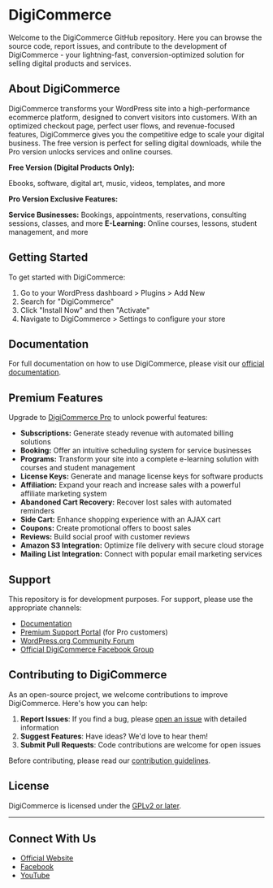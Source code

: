 # DigiCommerce

Welcome to the DigiCommerce GitHub repository. Here you can browse the source code, report issues, and contribute to the development of DigiCommerce - your lightning-fast, conversion-optimized solution for selling digital products and services.

## About DigiCommerce

DigiCommerce transforms your WordPress site into a high-performance ecommerce platform, designed to convert visitors into customers. With an optimized checkout page, perfect user flows, and revenue-focused features, DigiCommerce gives you the competitive edge to scale your digital business. The free version is perfect for selling digital downloads, while the Pro version unlocks services and online courses.

**Free Version (Digital Products Only):**

Ebooks, software, digital art, music, videos, templates, and more

**Pro Version Exclusive Features:**

**Service Businesses:** Bookings, appointments, reservations, consulting sessions, classes, and more
**E-Learning:** Online courses, lessons, student management, and more

## Getting Started

To get started with DigiCommerce:

1. Go to your WordPress dashboard > Plugins > Add New
2. Search for "DigiCommerce"
3. Click "Install Now" and then "Activate"
4. Navigate to DigiCommerce > Settings to configure your store

## Documentation

For full documentation on how to use DigiCommerce, please visit our [official documentation](https://docs.digicommerce.me/).

## Premium Features

Upgrade to [DigiCommerce Pro](https://digicommerce.me/pricing) to unlock powerful features:

- **Subscriptions:** Generate steady revenue with automated billing solutions
- **Booking:** Offer an intuitive scheduling system for service businesses
- **Programs:** Transform your site into a complete e-learning solution with courses and student management
- **License Keys:** Generate and manage license keys for software products
- **Affiliation:** Expand your reach and increase sales with a powerful affiliate marketing system
- **Abandoned Cart Recovery:** Recover lost sales with automated reminders
- **Side Cart:** Enhance shopping experience with an AJAX cart
- **Coupons:** Create promotional offers to boost sales
- **Reviews:** Build social proof with customer reviews
- **Amazon S3 Integration:** Optimize file delivery with secure cloud storage
- **Mailing List Integration:** Connect with popular email marketing services

## Support

This repository is for development purposes. For support, please use the appropriate channels:

- [Documentation](https://docs.digicommerce.me/)
- [Premium Support Portal](https://digicommerce.me/my-account/?section=support) (for Pro customers)
- [WordPress.org Community Forum](https://wordpress.org/support/plugin/digicommerce)
- [Official DigiCommerce Facebook Group](https://www.facebook.com/groups/digicommerce)

## Contributing to DigiCommerce

As an open-source project, we welcome contributions to improve DigiCommerce. Here's how you can help:

1. **Report Issues**: If you find a bug, please [open an issue](https://github.com/DigiCommerceWP/DigiCommerce/issues) with detailed information
2. **Suggest Features**: Have ideas? We'd love to hear them!
3. **Submit Pull Requests**: Code contributions are welcome for open issues

Before contributing, please read our [contribution guidelines](CONTRIBUTING.md).

## License

DigiCommerce is licensed under the [GPLv2 or later](https://www.gnu.org/licenses/gpl-2.0.html).

---

## Connect With Us

- [Official Website](https://digicommerce.me)
- [Facebook](https://www.facebook.com/DigiCommerceWP)
- [YouTube](https://www.youtube.com/@DigiCommerceWP)
